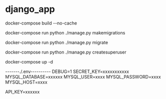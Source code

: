 # django_app
docker-compose build --no-cache

docker-compose run python ./manage.py makemigrations

docker-compose run python ./manage.py migrate

docker-compose run python ./manage.py createsuperuser

docker-compose up -d

-------./.env----------
DEBUG=1
SECRET_KEY=xxxxxxxxxxx
MYSQL_DATABASE=xxxxxx
MYSQL_USER=xxxx
MYSQL_PASSWORD=xxxx
MYSQL_HOST=xxxx

API_KEY=xxxxxx